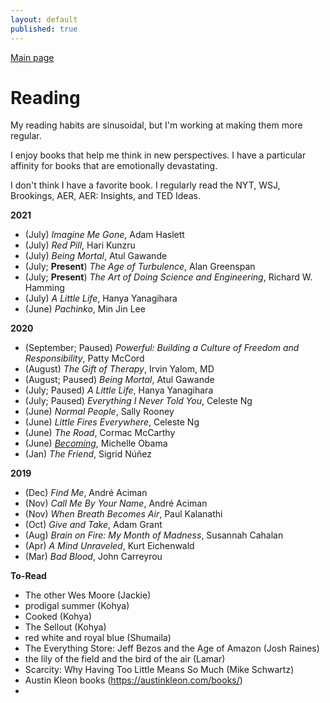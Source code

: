 ```yaml
---
layout: default
published: true
---
```

[Main page](../)

# Reading
My reading habits are sinusoidal, but I'm working at making them more regular.

I enjoy books that help me think in new perspectives. I have a particular affinity for books that are emotionally devastating.

I don't think I have a favorite book. I regularly read the NYT, WSJ, Brookings, AER, AER: Insights, and TED Ideas.

**2021**
- (July) *Imagine Me Gone*, Adam Haslett
- (July) *Red Pill*, Hari Kunzru
- (July) *Being Mortal*, Atul Gawande
- (July; **Present**) _The Age of Turbulence_, Alan Greenspan
- (July; **Present**) _The Art of Doing Science and Engineering_, Richard W. Hamming
- (July) *A Little Life*, Hanya Yanagihara
- (June) _Pachinko_, Min Jin Lee

**2020**
- (September; Paused) *Powerful: Building a Culture of Freedom and Responsibility*, Patty McCord
- (August) *The Gift of Therapy*, Irvin Yalom, MD
- (August; Paused) *Being Mortal*, Atul Gawande
- (July; Paused) *A Little Life*, Hanya Yanagihara
- (July; Paused) *Everything I Never Told You*, Celeste Ng
- (June) _Normal People_, Sally Rooney
- (June) _Little Fires Everywhere_, Celeste Ng
- (June) _The Road_, Cormac McCarthy
- (June) [_Becoming_](./2020_06_Becoming), Michelle Obama
- (Jan) _The Friend_, Sigrid Núñez

**2019**
- (Dec) _Find Me_, André Aciman
- (Nov) _Call Me By Your Name_, André Aciman 
- (Nov) _When Breath Becomes Air_, Paul Kalanathi
- (Oct) _Give and Take_, Adam Grant
- (Aug) _Brain on Fire: My Month of Madness_, Susannah Cahalan
- (Apr) _A Mind Unraveled_, Kurt Eichenwald
- (Mar) _Bad Blood_, John Carreyrou

**To-Read**
- The other Wes Moore (Jackie)
- prodigal summer (Kohya) 
- Cooked (Kohya)
- The Sellout (Kohya)
- red white and royal blue (Shumaila)
- The Everything Store: Jeff Bezos and the Age of Amazon (Josh Raines)
- the lily of the field and the bird of the air (Lamar)
- Scarcity: Why Having Too Little Means So Much (Mike Schwartz)
- Austin Kleon books (https://austinkleon.com/books/)
- 